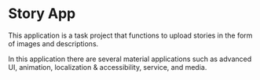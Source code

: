 # Story App
This application is a task project that functions to upload stories in the form of images and descriptions.

In this application there are several material applications such as advanced UI, animation, localization & accessibility, service, and media.
